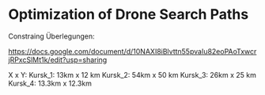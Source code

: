 # Optimization of Drone Search Paths





Constraing Überlegungen:

https://docs.google.com/document/d/10NAXI8iBlvttn55pvaIu82eoPAoTxwcrjRPxcSlMt1k/edit?usp=sharing


X x Y:
Kursk_1: 13km x 12 km
Kursk_2: 54km x 50 km
Kursk_3: 26km x 25 km
Kursk_4: 13.3km x 12.3km

